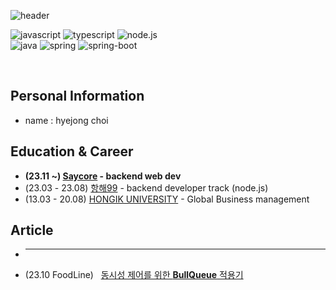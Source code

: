 <div>

  ![header](https://capsule-render.vercel.app/api?type=waving&color=gradient&height=170&section=header&text=HYEJONG%20CHOI&fontSize=50&animation=fadeIn&fontAlignY=35&desc=Backend%20Developer&descAlignY=55&descAlign=70.5)
</div>

<img alt="javascript" src="https://img.shields.io/badge/JavaScript-F7DF1E?style=flat&logo=JavaScript&logoColor=white"> <img alt="typescript" src="https://img.shields.io/badge/TypeScript-3178C6?style=flat&logo=TypeScript&logoColor=white"> <img alt="node.js" src="https://img.shields.io/badge/Node.js-5FA04E?style=flat&logo=Node.js&logoColor=white"><br>
<img alt="java" src="https://img.shields.io/badge/Java-5382a1?style=flat&logo=java&logoColor=white"> <img alt="spring" src="https://img.shields.io/badge/Spring-6DB33F?style=flat&logo=Spring&logoColor=white"> <img alt="spring-boot" src="https://img.shields.io/badge/SpringBoot-6DB33F?style=flat&logo=SpringBoot&logoColor=white">

<a href="" target="_blank"><img alt="" src="https://img.shields.io/badge/Resume-000?logo=About.me&logoColor=white&flat" style="vertical-align:center" /></a>
<a href="" target="_blank"><img alt="" src="https://img.shields.io/badge/Portfolio-000?logo=vercel&logoColor=yellow&flat" style="vertical-align:center" /></a>
<a href="https://www.instagram.com/fine__r/" target="_blank"><img alt="" src="https://img.shields.io/badge/Instagram-000?style=flat&logo=Instagram&logoColor=E4405F" style="vertical-align:center" /></a></p>


## Personal Information
- name : hyejong choi

## Education & Career 
- **(23.11 ~) [Saycore](https://www.saycore.io/) - backend web dev**
- (23.03 - 23.08) [항해99](https://hanghae99.spartacodingclub.kr/) - backend developer track (node.js)
- (13.03 - 20.08) [HONGIK UNIVERSITY](https://www.hongik.ac.kr/kr/index.do) - Global Business management

## Article
- ****
- (23.10 FoodLine) &nbsp; [동시성 제어를 위한 **BullQueue** 적용기](https://uncovered-library-f1f.notion.site/BullQueue-12227d2f548080b3bd4afbc32a853bfe?pvs=4)
